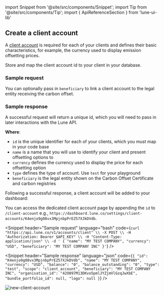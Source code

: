 import Snippet  from '@site/src/components/Snippet';
import Tip from '@site/src/components/Tip';
import { ApiReferenceSection } from 'lune-ui-lib'

<ApiReferenceSection>

<div className="paragraphSections">

<div>

## Create a client account


A [client account](/resources/client-accounts/create-client-account) is required for each of your clients and defines their basic characteristics, for example, the currency used to display emission offsetting prices.

<Tip>

Store and map the client account id to your client in your database.

</Tip>

</div>
<div>

### Sample request

You can optionally pass in `beneficiary` to link a client account to the legal entity receiving the carbon offset.

</div>
<div>

### Sample response

A successful request will return a unique id, which you will need to pass in later interactions with the Lune API.

**Where**:

- `id` is the unique identifier for each of your clients, which you must map in your code base
- `name` is a name that you will use to identify your client and present offsetting options to
- `currency` defines the currency used to display the price for each offsetting option
- `type` defines the type of account.  Use `test` for your playground
- `beneficiary` is the legal entity shown on the Carbon Offset Certificate and carbon registries

Following a successful response, a client account will be added to your dashboard:

<Tip>

You can access the dedicated client account page by appending the `id` to `/client-account` e.g., `https://dashboard.lune.co/settings/client-accounts/K4enjo9g08vx3MpjnbpPrEZ57XJkDVdb`.

</Tip>

</div>
</div>

<div className="miniSections">

<Snippet
    header="Sample request"
    language="bash"
    code={`curl "https://api.lune.co/v1/accounts/client" \\
  -X POST \\
  -H "Authorization: Bearer $API_KEY" \\
  -H "Content-Type: application/json" \\
  -d '
    {
      "name": "MY TEST COMPANY",
      "currency": "USD",
      "beneficiary": "MY TEST COMPANY INC"
    }'`}
/>

<Snippet
    header="Sample response"
    language="json"
    code={`{
  "id": "K4enjo9g08vx3MpjnbpPrEZ57XJkDVdb",
  "name": "MY TEST COMPANY",
  "currency": "USD",
  "balance": "0",
  "balance_outstanding": "0",
  "type": "test",
  "scope": "client_account",
  "beneficiary": "MY TEST COMPANY INC",
  "organisation_id": "42O097M13DKvo5pmlJYZjmVlGzqJwXbE",
  "bundle_portfolio_id": null,
  "logo": null
}`}
/>

![new-client-account](/img/clientaccounts.png)

</div>
</ApiReferenceSection>
